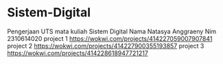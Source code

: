 # Sistem-Digital
Pengerjaan UTS mata kuliah Sistem Digital
Nama Natasya Anggraeny
Nim 2310614020
project 1
https://wokwi.com/projects/414227059007907841
project 2
https://wokwi.com/projects/414227900355193857
project 3
https://wokwi.com/projects/414228618947721217
